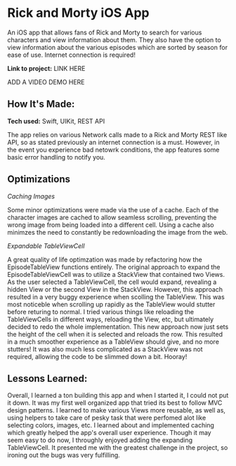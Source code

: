 # Rick and Morty iOS App
An iOS app that allows fans of Rick and Morty to search for various characters and view information about them. They also have the option to view information about the various episodes which are sorted by season for ease of use. Internet connection is required!

**Link to project:** LINK HERE

ADD A VIDEO DEMO HERE


## How It's Made:

**Tech used:** Swift, UIKit, REST API

The app relies on various Network calls made to a Rick and Morty REST like API, so as stated previously an internet connection is a must. However, in the event you experience bad netowrk conditions, the app features some basic error handling to notify you. 


## Optimizations
*Caching Images*

Some minor optimizations were made via the use of a cache. Each of the character images are cached to allow seamless scrolling, preventing the wrong image from being loaded into a different cell. Using a cache also minimzes the need to constantly be redownloading the image from the web.

*Expandable TableViewCell*

A great quality of life optimzation was made by refactoring how the EpisodeTableView functions entirely. The original approach to expand the EpisodeTableViewCell was to utilize a StackView that contained two Views. As the user selected a TableViewCell, the cell would expand, revealing a hidden View or the second View in the StackView. However, this approach resulted in a very buggy experience when scolling the TableView. This was most noticeble when scrolling up rapidly as the TableView would stutter before returing to normal. I tried various things like reloading the TableViewCells in different ways, reloading the View, etc, but ultimately decided to redo the whole implementation. This new approach now just sets the height of the cell when it is selected and reloads the row. This resulted in a much smoother experience as a TableView should give, and no more stutters! It was also much less complicated as a StackView was not required, allowing the code to be slimmed down a bit. Hooray!


## Lessons Learned:
Overall, I learned a ton building this app and when I started it, I could not put it down. It was my first well organized app that tried its best to follow MVC design patterns. I learned to make various Views more reusable, as well as, using helpers to take care of pesky task that were perfomed alot like selecting colors, images, etc. I learned about and implemented caching which greatly helped the app's overall user experience. Though it may seem easy to do now, I throughly enjoyed adding the expanding TableViewCell. It presented me with the greatest challenge in the project, so ironing out the bugs was very fulfilling.

